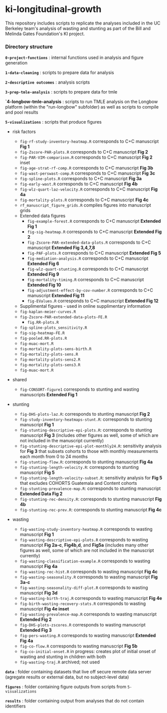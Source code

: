 # ki-longitudinal-growth
This repository includes scripts to replicate the analyses included in the UC Berkeley team's analysis of wasting and stunting as part of the Bill and Melinda Gates Foundation's KI project.

### Directory structure

**`0-project-functions`** : internal functions used in analysis and figure generation

**`1-data-cleaning`** : scripts to prepare data for analysis

**`2-descriptive outcomes`** : analysis scripts

**`3-prep-tmle-analysis`** :  scripts to prepare data for tmle

**`4-longbow-tmle-analysis** :  scripts to run TMLE analysis on the Longbow platform (within the "run-longbow" subfolder) as well as scripts to compile and pool results

**`5-visualizations`** :  scripts that produce figures

* risk factors
    *  `fig-rf-study-inventory-heatmap.R` corresponds to C+C manuscript __Fig 1__
    *  `fig-Zscore-PAR-plots.R` corresponds to C+C manuscript __Fig 2__
    *  `fig-PAR-VIM-comparison.R` corresponds to C+C manuscript __Fig 2__ inset
    *  `fig-age-strat-rf-comp.R` corresponds to C+C manuscript __Fig 3b__
    *  `fig-wast-perswast-comp.R` corresponds to C+C manuscript __Fig 3c__
    *  `fig-spline-plots.R` corresponds to C+C manuscript __Fig 3a__
    *  `fig-early-wast.R` corresponds to C+C manuscript __Fig 4b__
    *  `fig-wlz-quart-laz-velocity.R` corresponds to C+C manuscript __Fig 4a__
    *  `fig-mortality-plots.R` corresponds to C+C manuscript __Fig 4c__
    *  `rf_manuscript_figure_grids.R` compiles figures into manuscript grids
    *  Extended data figures
    	*  `fig-example-forest.R`  corresponds to C+C manuscript __Extended Fig 1__
    	*  `fig-sig-heatmap.R`  corresponds to C+C manuscript __Extended Fig 2__
    	*  `fig-Zscore-PAR-extended-data-plots.R`  corresponds to C+C manuscript __Extended Fig 3,4,7,8__
    	*  `fig-PAF-plots.R`  corresponds to C+C manuscript __Extended Fig 5__
    	*  `fig-mediation-analysis.R`  corresponds to C+C manuscript __Extended Fig 6__    	
    	*  `fig-wlz-quart-stunting.R` corresponds to C+C manuscript __Extended Fig 9__
    	*  `fig-mortality-timing.R` corresponds to C+C manuscript __Extended Fig 10__
    	*  `fig-adjustment-effect-by-cov-number.R` corresponds to C+C manuscript __Extended Fig 11__
    	*  `fig-EValues.R` corresponds to C+C manuscript __Extended Fig 12__
    *  Supplimental figures - used in online supplimentary information
	 *  `fig-kaplan-meier-curves.R`
	 *  `fig-Zscore-PAR-extended-data-plots-FE.R` 
    	 *  `fig.RR-plots.R`
   	 *  `fig-spline-plots_sensitivity.R`
   	 *  `fig-sig-heatmap-FE.R`
   	 *  `fig-pooled.RR-plots.R`
   	 *  `fig-muac-mort.R`
  	 *  `fig-mortality-plots-sens-birth.R`
  	 *  `fig-mortality-plots-sens.R`
  	 *  `fig-mortality-plots-sens2.R`
  	 *  `fig-mortality-plots-sens3.R`
  	 *  `fig-muac-mort.R`
* shared
    *  `fig-CONSORT-figure1`  corresponds to stunting and wasting manuscripts __Extended Fig 1__
* stunting
    * `fig-DHS-plots-laz.R`: corresponds to stunting manuscript __Fig 2__
    * `fig-study-inventory-heatmaps-stunt.R`: corresponds to stunting manuscript __Fig 1__
    * `fig-stunting-descriptive-epi-plots.R`: corresponds to stunting manuscript __Fig 3__ (includes other figures as well, some of which are not included in the manuscript currently)
    * `fig-stunting-descriptive-epi-plot-monthly24.R`: sensitivity analysis for __Fig 3__ that subsets cohorts to those with monthly measurements each month from 0 to 24 months
    * `fig-stunting-flow.R`: corresponds to stunting manuscript __Fig 4a__
    * `fig-stunting-length-velocity.R`: corresponds to stunting manuscript __Fig 5__
    * `fig-stunting-length-velocity-subset.R`: sensitivity analysis for __Fig 5__ that excludes COHORTS Guatemala and Content cohorts
    * `fig-stunting-prevalence-map.R`: corresponds to stunting manuscript __Extended Data Fig 2__
    * `fig-stunting-rec-density.R`: corresponds to stunting manuscript __Fig 4b__
    * `fig-stunting-rec-prev.R`: corresponds to stunting manuscript __Fig 4c__

* wasting
    * `fig-wasting-study-inventory-heatmap.R`  corresponds to wasting manuscript __Fig 1__
    * `fig-wasting-descriptive-epi-plots.R`   corresponds to wasting manuscript __Fig 2a-c__, __Fig4b,d__, and __Fig5a__ (includes many other figures as well, some of which are not included in the manuscript currently)
    * `fig-wasting-classification-example.R` corresponds to wasting manuscript __Fig 4a__
    * `fig-wasting-rec-hist.R` corresponds to wasting manuscript __Fig 4c__
    * `fig-wasting-seasonality.R` corresponds to wasting manuscript __Fig 3a-c__
    * `fig-wasting-seasonality-diff-plot.R` corresponds to wasting manuscript __Fig 3d__
    * `fig-wasting-birth-traj.R` corresponds to wasting manuscript __Fig 4e__
    * `fig-birth-wasting-recovery-stats.R` corresponds to wasting manuscript __Fig 4e inset__
    * `fig-wasting-prevalence-map.R` corresponds to wasting manuscript __Extended Fig 2__
    * `fig-DHS-plots-zscores.R` corresponds to wasting manuscript __Extended Fig 3__
    * `fig-pers-wasting.R` corresponds to wasting manuscript __Extended Fig 4a__
    * `fig-co-flow.R` corresponds to wasting manuscript __Fig 5b__
    * `fig-co-initial-onset.R` in progress: creates plot of initial onset of wasting and stunting in children with both
    * `fig-wasting-traj.R` archived; not used

    
**`data`** : folder containing datasets that live off secure remote data server (agregate results or external data, but no subject-level data)

**`figures`** : folder containing figure outputs from scripts from `5-visualizations`  

**`results`** : folder containing output from analyses that do not contain identifiers





